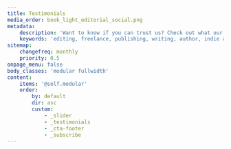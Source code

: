 ```yaml
---
title: Testimonials
media_order: book_light_editorial_social.png
metadata:
    description: 'Want to know if you can trust us? Check out what our previous clients have said about Book Light Editorial. Our goal is to help you create the best possible book, and as you can see here, we have helped many authors.'
    keywords: 'editing, freelance, publishing, writing, author, indie author, editor, self-publishing, developmental editing, copyediting, manuscript, testimonials'
sitemap:
    changefreq: monthly
    priority: 0.5
onpage_menu: false
body_classes: 'modular fullwidth'
content:
    items: '@self.modular'
    order:
        by: default
        dir: asc
        custom:
            - _slider
            - _testimonials
            - _cta-footer
            - _subscribe
---
```


